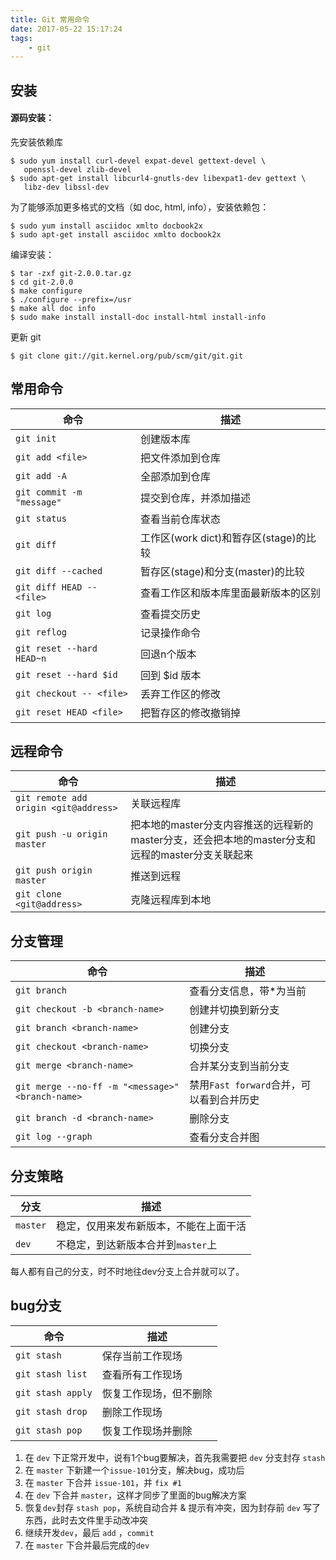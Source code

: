 ```yaml
---
title: Git 常用命令
date: 2017-05-22 15:17:24
tags: 
    - git
---
```


## 安装
#### 源码安装：
先安装依赖库
```
$ sudo yum install curl-devel expat-devel gettext-devel \
   openssl-devel zlib-devel
$ sudo apt-get install libcurl4-gnutls-dev libexpat1-dev gettext \
   libz-dev libssl-dev
```
为了能够添加更多格式的文档（如 doc, html, info），安装依赖包：
```
$ sudo yum install asciidoc xmlto docbook2x
$ sudo apt-get install asciidoc xmlto docbook2x
```
编译安装：
```
$ tar -zxf git-2.0.0.tar.gz
$ cd git-2.0.0
$ make configure
$ ./configure --prefix=/usr
$ make all doc info
$ sudo make install install-doc install-html install-info
```
更新 git
```
$ git clone git://git.kernel.org/pub/scm/git/git.git
```
## 常用命令
| 命令 | 描述 |
|------|------|
|`git init`|创建版本库|
|`git add <file>`| 把文件添加到仓库 |
|`git add -A`| 全部添加到仓库 |
|`git commit -m "message"`|提交到仓库，并添加描述|
|`git status`|查看当前仓库状态|
|`git diff`|工作区(work dict)和暂存区(stage)的比较|
|`git diff --cached`|暂存区(stage)和分支(master)的比较|
|`git diff HEAD -- <file>`|查看工作区和版本库里面最新版本的区别|
|`git log`|查看提交历史|
|`git reflog`|记录操作命令|
|`git reset --hard HEAD~n`|回退n个版本|
|`git reset --hard $id`|回到 $id 版本|
|`git checkout -- <file>`|丢弃工作区的修改|
|`git reset HEAD <file>`|把暂存区的修改撤销掉|

## 远程命令

| 命令 | 描述 |
|------|------|
|`git remote add origin <git@address>`|关联远程库|
|`git push -u origin master`|把本地的master分支内容推送的远程新的master分支，还会把本地的master分支和远程的master分支关联起来|
|`git push origin master`|推送到远程|
|`git clone <git@address>`|克隆远程库到本地|

## 分支管理
| 命令 | 描述 |
|------|------|
|`git branch`|查看分支信息，带*为当前|
|`git checkout -b <branch-name>`|创建并切换到新分支|
|`git branch <branch-name>`|创建分支|
|`git checkout <branch-name>`|切换分支|
|`git merge <branch-name>`|合并某分支到当前分支|
|`git merge --no-ff -m "<message>" <branch-name>`|禁用`Fast forward`合并，可以看到合并历史|
|`git branch -d <branch-name>`|删除分支|
|`git log --graph`| 查看分支合并图 |

## 分支策略
| 分支 | 描述 |
|------|------|
|`master`|稳定，仅用来发布新版本，不能在上面干活|
|`dev`|不稳定，到达新版本合并到`master`上|

每人都有自己的分支，时不时地往dev分支上合并就可以了。

## bug分支
| 命令 | 描述 |
|------|------|
|`git stash`|保存当前工作现场|
|`git stash list`|查看所有工作现场|
|`git stash apply`|恢复工作现场，但不删除|
|`git stash drop`|删除工作现场|
|`git stash pop`|恢复工作现场并删除|

1. 在 `dev` 下正常开发中，说有1个bug要解决，首先我需要把 `dev` 分支封存 `stash`
2. 在 `master` 下新建一个`issue-101`分支，解决bug，成功后
3. 在 `master` 下合并 `issue-101`，并 `fix #1`
4. 在 `dev` 下合并 `master`，这样才同步了里面的bug解决方案
5. 恢复`dev`封存 `stash pop`，系统自动合并 & 提示有冲突，因为封存前 `dev` 写了东西，此时去文件里手动改冲突
6. 继续开发`dev`，最后 `add` ，`commit`
7. 在 `master` 下合并最后完成的`dev`
